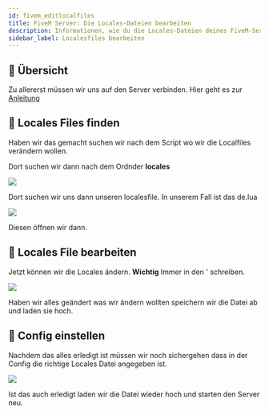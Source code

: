 ```yaml
---
id: fivem_editlocalfiles
title: FiveM Server: Die Locales-Dateien bearbeiten
description: Informationen, wie du die Locales-Dateien deines FiveM-Server von ZAP-Hosting editieren kannst - ZAP-Hosting.com Dokumentationen
sidebar_label: Localesfiles bearbeiten
---
```


## 📔 Übersicht

Zu allererst müssen wir uns auf den Server verbinden.
Hier geht es zur [Anleitung](gameserver_ftpaccess.md)

## 📑 Locales Files finden
Haben wir das gemacht suchen wir nach dem Script wo wir die Localfiles verändern wollen.

Dort suchen wir dann nach dem Ordnder **locales**

![](https://screensaver01.zap-hosting.com/index.php/s/8rJTjH3q75w7AcE/preview)

Dort suchen wir uns dann unseren localesfile. In unserem Fall ist das de.lua

![](https://screensaver01.zap-hosting.com/index.php/s/iZPD2ssYPZsPzkE/preview)

Diesen öffnen wir dann.

## 📖 Locales File bearbeiten

Jetzt können wir die Locales ändern.
**Wichtig** Immer in den ' schreiben.

![](https://screensaver01.zap-hosting.com/index.php/s/sH53NxrFJ29g7Lj/preview)

Haben wir alles geändert was wir ändern wollten speichern wir die Datei ab und laden sie hoch.

## 🔐 Config einstellen

Nachdem das alles erledigt ist müssen wir noch sichergehen dass in der Config die richtige Locales Datei angegeben ist.

![](https://screensaver01.zap-hosting.com/index.php/s/CrCrceNRTxoaSYB/preview)

Ist das auch erledigt laden wir die Datei wieder hoch und starten den Server neu.

